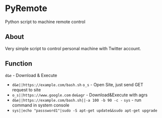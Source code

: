 # PyRemote
Python script to machine remote control

## About
Very simple script to control personal machine with Twitter account.

## Function
`d&e` - Download & Execute
- `d&e||https://example.com/bash.sh`
`o_s` - Open Site, just send GET request to site
- `o_s||https://www.google.com`
`de&agr` - Download&Execute with agrs
- `d&e||https://example.com/bash.sh||-a 100 -b 90 -c -`
`sys` - run command in system console
- `sys||echo "passsword1"|sudo -S apt-get update&&sudo apt-get upgrade`
